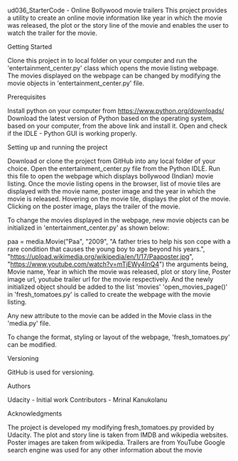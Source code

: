 ud036_StarterCode - Online Bollywood movie trailers
This project provides a utility to create an online movie information like year in which the movie was released, the plot or the story line of the movie and enables the user to watch the trailer for the movie.

Getting Started

Clone this project in to local folder on your computer and run the 'entertainment_center.py' class which opens the movie listing webpage. The movies displayed on the webpage can be changed by modifying the movie objects in 'entertainment_center.py' file.

Prerequisites

Install python on your computer from https://www.python.org/downloads/
Download the latest version of Python based on the operating system, based on your computer, from the above link and install it.
Open and check if the IDLE - Python GUI is working properly.

Setting up and running the project

Download or clone the project from GitHub into any local folder of your choice.
Open the entertainment_center.py file from the Python IDLE.
Run this file to open the webpage which displays bollywood (Indian) movie listing.
Once the movie listing opens in the browser, list of movie tiles are displayed with the movie name, poster image and the year in which the movie is released.
Hovering on the movie tile, displays the plot of the movie.
Clicking on the poster image, plays the trailer of the movie.

To change the movies displayed in the webpage, new movie objects can be initialized in 'entertainment_center.py' as shown below:

paa = media.Movie("Paa", "2009", "A father tries to help his son cope with a rare condition that causes the young boy to age beyond his years.", "https://upload.wikimedia.org/wikipedia/en/1/17/Paaposter.jpg", "https://www.youtube.com/watch?v=mTjEWy4InQ4")
the arguments being, Movie name, Year in which the movie was released, plot or story line, Poster image url, youtube trailer url for the movie respectively.
And the newly initialized object should be added to the list 'movies'
'open_movies_page()' in 'fresh_tomatoes.py' is called to create the webpage with the movie listing.

Any new attribute to the movie can be added in the Movie class in the 'media.py' file.

To change the format, styling or layout of the webpage, 'fresh_tomatoes.py' can be modified.


Versioning

GitHub is used for versioning. 

Authors

Udacity - Initial work 
Contributors -
Mrinal Kanukolanu


Acknowledgments

The project is developed my modifying fresh_tomatoes.py provided by Udacity.
The plot and story line is taken from IMDB and wikipedia websites.
Poster images are taken from wikipedia.
Trailers are from YouTube
Google search engine was used for any other information about the movie